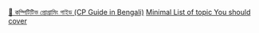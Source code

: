 [🧠 কম্পিটিটিভ প্রোগ্রামিং গাইড (CP Guide in Bengali)](https://nesohq.github.io/bgce-archive/warp/cp-guide.html)
[Minimal List of topic You should cover](https://github.com/shiningflash/Competitive-Programming-Resources)


